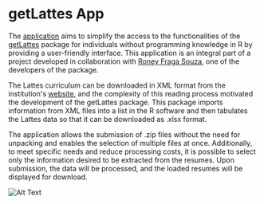 # getLattes App

The [application](https://luisfeliperodrigues.shinyapps.io/Lattes/) aims to simplify the access to the functionalities of the [getLattes](https://roneyfraga.com/getLattes/index.html) package for individuals without programming knowledge in R by providing a user-friendly interface. This application is an integral part of a project developed in collaboration with [Roney Fraga Souza](https://roneyfraga.com/), one of the developers of the package.

The Lattes curriculum can be downloaded in XML format from the institution's [website](https://lattes.cnpq.br/), and the complexity of this reading process motivated the development of the getLattes package. This package imports information from XML files into a list in the R software and then tabulates the Lattes data so that it can be downloaded as .xlsx format.

The application allows the submission of .zip files without the need for unpacking and enables the selection of multiple files at once. Additionally, to meet specific needs and reduce processing costs, it is possible to select only the information desired to be extracted from the resumes. Upon submission, the data will be processed, and the loaded resumes will be displayed for download.

![Alt Text](https://giphy.com/embed/LcCZDrbLKJGZk1WoVL)
